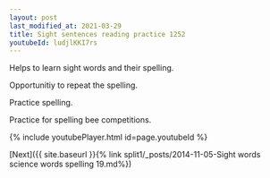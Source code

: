 ```yaml
---
layout: post
last_modified_at: 2021-03-29
title: Sight sentences reading practice 1252
youtubeId: ludjlKKI7rs
---
```

 
 
Helps to learn sight words and their spelling.

Opportunitiy to repeat the spelling. 

Practice spelling. 
 
Practice for spelling bee competitions. 
 
{% include youtubePlayer.html id=page.youtubeId %}
 
 

[Next]({{ site.baseurl }}{% link  split1/_posts/2014-11-05-Sight words science words spelling 19.md%})
 
